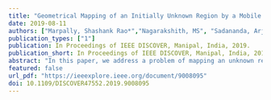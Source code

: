 ```yaml
---
title: "Geometrical Mapping of an Initially Unknown Region by a Mobile Robot"
date: 2019-08-11
authors: ["Marpally, Shashank Rao*","Nagarakshith, MS", "Sadananda, Arjun","Guruprasad, KR"]
publication_types: ["1"]
publication: In Proceedings of IEEE DISCOVER, Manipal, India, 2019.
publication_short: In Proceedings of IEEE DISCOVER, Manipal, India, 2019.
abstract: "In this paper, we address a problem of mapping an unknown region of interest by a mobile robot. Unlike the conventional exploration and mapping techniques where the occupancy map of a spatially discretized environment is obtained, in the proposed Geometric Mapping (G-Mapping) strategy, the map is obtained in the form of geometric models of the obstacles, in a continuous space. For simplicity, we consider convex polygonal obstacles within a convex region. The proposed exploration strategy is implemented using MATLAB. The simulation results are presented to illustrate and demonstrate the G-Mapping strategy."
featured: false
url_pdf: "https://ieeexplore.ieee.org/document/9008095"
doi: 10.1109/DISCOVER47552.2019.9008095
---
```

